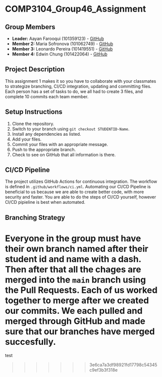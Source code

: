 # COMP3104_Group46_Assignment 

## Group Members
- **Leader:** Aayan Farooqui (101359123) - [GitHub](https://github.com/aFantasyf)
- **Member 2:** Maria Sofronova (101062749) - [GitHub](https://github.com/MashaPotatoe)
- **Member 3:** Leonardo Pereira  (101419551) - [GitHub](https://github.com/LeoLeonardoLeo)
- **Member 4:** Edwin Chung (101422064) - [GitHub](https://github.com/edwinchung03)
## Project Description
This assignment 1 makes it so you have to collaborate with your classmates to strategize branching,
CI/CD integration, updating and committing files. Each person has a set of tasks to do, we all had to create 3 files, and complete 10 commits each team member.
## Setup Instructions
1. Clone the repository.
2. Switch to your branch using `git checkout STUDENTID-Name`.
3. Install any dependencies as listed.
4. Add your files.
5. Commit your files with an appropriate message.
6. Push to the appropriate branch.
7. Check to see on GitHub that all information is there. 
## CI/CD Pipeline
The project utilizes GitHub Actions for continuous integration. The workflow is defined
in `.github/workflows/ci.yml`.
Automating our CI/CD Pipeline is beneficial to us because we are able to 
create better code, with more security and faster.
You are able to do the steps of CI/CD yourself, however CI/CD pipieline
is best when automated. 
## Branching Strategy
Everyone in the group must have their own branch named after their 
student id and name with a dash. Then after that all the chages are merged into the `main` branch 
using the Pull Requests.
Each of us worked together to merge after we created our commits. 
We each pulled and merged through GitHub and made sure that our branches have 
merged succesfully.
=======
test
>>>>>>> 3e6ca7a3df98921fd17798c54345c9ef3b3f318e
